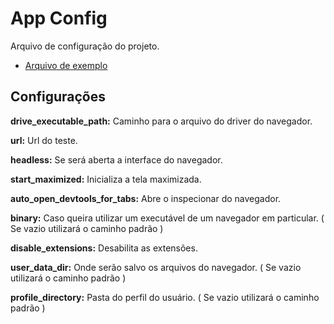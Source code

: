 # App Config

Arquivo de configuração do projeto.

 - [Arquivo de exemplo](app.config)

## Configurações

**drive_executable_path:** Caminho para o arquivo do driver do navegador.

**url:** Url do teste.

**headless:** Se será aberta a interface do navegador.

**start_maximized:** Inicializa a tela maximizada.

**auto_open_devtools_for_tabs:** Abre o inspecionar do navegador.

**binary:** Caso queira utilizar um executável de um navegador em particular. ( Se vazio utilizará o caminho padrão )

**disable_extensions:** Desabilita as extensões.

**user_data_dir:** Onde serão salvo os arquivos do navegador. ( Se vazio utilizará o caminho padrão ) 

**profile_directory:** Pasta do perfil do usuário. ( Se vazio utilizará o caminho padrão ) 
